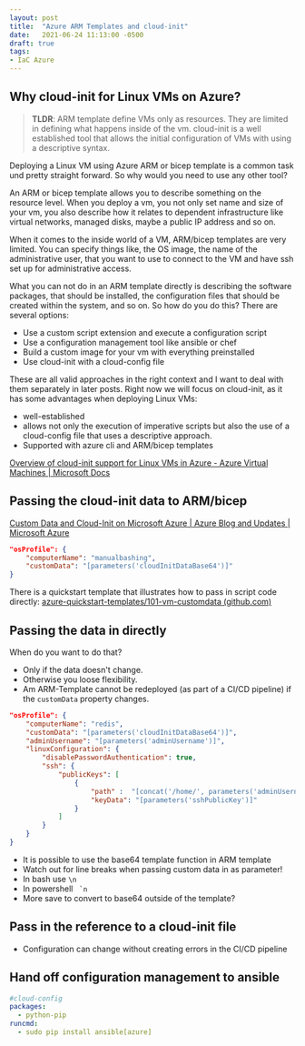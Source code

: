 ```yaml
---
layout: post
title:  "Azure ARM Templates and cloud-init"
date:   2021-06-24 11:13:00 -0500
draft: true
tags: 
- IaC Azure
---
```


## Why cloud-init for Linux VMs on Azure?

> **TLDR**: ARM template define VMs only as resources. They are limited in defining what happens inside of the vm. cloud-init is a well established tool that allows the initial configuration of VMs with using a descriptive syntax.

Deploying a Linux VM using Azure ARM or bicep template is a common task und pretty straight forward. So why would you need to use any other tool? 

An ARM or bicep template allows you to describe something on the resource level. When you deploy a vm, you not only set name and size of your vm, you also describe how  it relates to dependent infrastructure like virtual networks, managed disks, maybe a public IP address and so on. 

When it comes to the inside world of a VM, ARM/bicep templates are very limited. You can specify things like, the OS image, the name of the administrative user, that you want to use to connect to the VM and have ssh set up for administrative access.

What you can not do in an ARM template directly is describing the software packages, that should be installed, the configuration files that should be created within the system, and so on. So how do you do this? There are several options:

- Use a custom script extension and execute a configuration script
- Use a configuration management tool like ansible or chef
- Build a custom image for your vm with everything preinstalled
- Use cloud-init with a cloud-config file

These are all valid approaches in the right context and I want to deal with them separately in later posts. Right now we will focus on cloud-init, as it has some advantages when deploying Linux VMs:

- well-established
- allows not only the execution of imperative scripts but also the use of a cloud-config file that uses a descriptive approach.
- Supported with azure cli and ARM/bicep templates



[Overview of cloud-init support for Linux VMs in Azure - Azure Virtual Machines | Microsoft Docs](https://docs.microsoft.com/en-us/azure/virtual-machines/linux/using-cloud-init)

## Passing the cloud-init data to ARM/bicep



[Custom Data and Cloud-Init on Microsoft Azure | Azure Blog and Updates | Microsoft Azure](https://azure.microsoft.com/en-us/blog/custom-data-and-cloud-init-on-windows-azure/)



```json
"osProfile": {
    "computerName": "manualbashing",
    "customData": "[parameters('cloudInitDataBase64')]"
}
```

There is a quickstart template that illustrates how to pass in script code directly: [azure-quickstart-templates/101-vm-customdata (github.com)](https://github.com/Azure/azure-quickstart-templates/tree/master/101-vm-customdata)

## Passing the data in directly

When do you want to do that? 

- Only if the data doesn't change. 
- Otherwise you loose flexibility. 
- Am ARM-Template cannot be redeployed (as part of a CI/CD pipeline) if the `customData` property changes.

```json
"osProfile": {
    "computerName": "redis",
    "customData": "[parameters('cloudInitDataBase64')]",
    "adminUsername": "[parameters('adminUsername')]",
    "linuxConfiguration": {
        "disablePasswordAuthentication": true,
        "ssh": {
            "publicKeys": [
                {
                    "path" :  "[concat('/home/', parameters('adminUsername'), '/.ssh/authorized_keys')]",
                    "keyData": "[parameters('sshPublicKey')]"
                }
            ]
        }
    }
}
```

- It is possible to use the base64 template function in ARM template
- Watch out for line breaks when passing custom data in as parameter!
- In bash use `\n` 
- In powershell `` `n``
- More save to convert to base64 outside of the template?


## Pass in the reference to a cloud-init file

- Configuration can change without creating errors in the CI/CD pipeline

## Hand off configuration management to ansible

```yaml
#cloud-config
packages:
  - python-pip
runcmd:
  - sudo pip install ansible[azure]
```